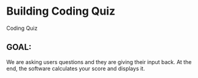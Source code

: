# Building Coding Quiz
Coding Quiz 


## GOAL:
We are asking users questions and they are giving their input back. At the end, the software calculates your score and displays it.
